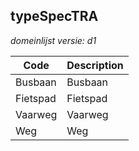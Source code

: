 ## typeSpecTRA

*domeinlijst versie: d1* 

 |Code |Description	|
|	---	|	---	|
| Busbaan | Busbaan |
| Fietspad | Fietspad |
| Vaarweg | Vaarweg |
| Weg | Weg |
